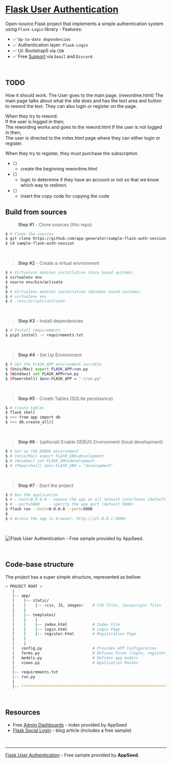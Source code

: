 # [Flask User Authentication](https://blog.appseed.us/flask-user-authentication-free-sample/)

Open-source Flask project that implements a simple authentication system using `Flask-Login` library - Features:

- ✅ `Up-to-date dependencies`
- ✅ Authentication layer: `Flask-Login`
- ✅ UI: Bootstrap5 via `CDN`
- ✅ Free [Support](https://appseed.us/support/) via `Email` and `Discord`.

<br />

## TODO
How it should work.
The User goes to the main page. (rewordme.html)
The main page talks about what the site does and has the text area and button to reword the text.
They can also login or register on the page.

When they try to reword:  
    If the user is logged in then;  
        The rewording works and goes to the reword.html
    If the user is not logged in then;  
        The user is directed to the index.html page where they can either login or register.

When they try to register, they must purchase the subscription.

* [ ] - create the beginning rewordme.html
* [ ] - logic to determine if they have an account or not so that we know which way to redirect.
* [ ] - insert the copy code for copying the code


## Build from sources

> **Step #1** - Clone sources (this repo)

```bash
$ # Clone the sources
$ git clone https://github.com/app-generator/sample-flask-auth-session.git
$ cd sample-flask-auth-session
```

<br />

> **Step #2** - Create a virtual environment

```bash
$ # Virtualenv modules installation (Unix based systems)
$ virtualenv env
$ source env/bin/activate
$
$ # Virtualenv modules installation (Windows based systems)
$ # virtualenv env
$ # .\env\Scripts\activate
```

<br />

> **Step #3** - Install dependencies

```bash
$ # Install requirements
$ pip3 install -r requirements.txt
```

<br />

> **Step #4** - Set Up Environment

```bash
$ # Set the FLASK_APP environment variable
$ (Unix/Mac) export FLASK_APP=run.py
$ (Windows) set FLASK_APP=run.py
$ (Powershell) $env:FLASK_APP = ".\run.py"
```

<br />

> **Step #5** - Create Tables (SQLite persistance)

```bash
$ # Create tables
$ flask shell
$ >>> from app import db
$ >>> db.create_all()
```

<br />

> **Step #6** - (optional) Enable DEBUG Environment (local development)

```bash
$ # Set up the DEBUG environment
$ # (Unix/Mac) export FLASK_ENV=development
$ # (Windows) set FLASK_ENV=development
$ # (Powershell) $env:FLASK_ENV = "development"
```

<br />

> **Step #7** - Start the project

```bash
$ # Run the application
$ # --host=0.0.0.0 - expose the app on all network interfaces (default 127.0.0.1)
$ # --port=5000    - specify the app port (default 5000)  
$ flask run --host=0.0.0.0 --port=5000
$
$ # Access the app in browser: http://127.0.0.1:5000/
```

<br />

![Flask User Authentication - Free sample provided by AppSeed.](https://user-images.githubusercontent.com/51070104/134959525-3ad0c71c-27e4-45f7-b7b9-53b76f3884bf.png)

<br />

## Code-base structure

The project has a super simple structure, represented as bellow:

```bash
< PROJECT ROOT >
   |
   |-- app/
   |    |-- static/
   |    |    |-- <css, JS, images>    # CSS files, Javascripts files
   |    |
   |    |-- templates/
   |    |    |
   |    |    |-- index.html           # Index File
   |    |    |-- login.html           # Login Page
   |    |    |-- register.html        # Registration Page
   |    |    
   |    |
   |   config.py                      # Provides APP Configuration 
   |   forms.py                       # Defines Forms (login, register) 
   |   models.py                      # Defines app models 
   |   views.py                       # Application Routes 
   |
   |-- requirements.txt
   |-- run.py
   |
   |-- ************************************************************************
```

<br />

## Resources

- Free [Admin Dashboards](https://appseed.us/admin-dashboards/open-source) - index provided by AppSeed
- [Flask Social Login](https://blog.appseed.us/flask-social-login-with-github/) - blog article (includes a free sample)

<br />

---
[Flask User Authentication](https://blog.appseed.us/flask-user-authentication-free-sample/) - Free sample provided by **AppSeed**.
